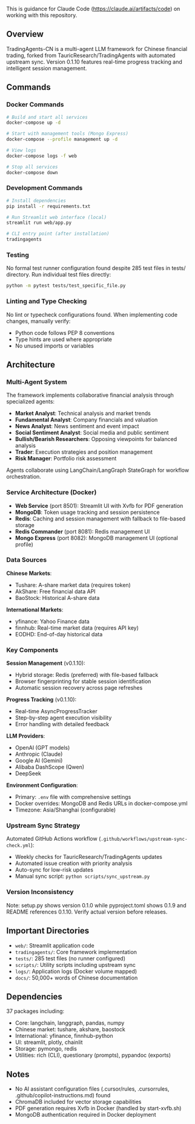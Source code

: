 This is guidance for Claude Code (https://claude.ai/artifacts/code) on working with this repository.

## Overview

TradingAgents-CN is a multi-agent LLM framework for Chinese financial trading, forked from TauricResearch/TradingAgents with automated upstream sync. Version 0.1.10 features real-time progress tracking and intelligent session management.

## Commands

### Docker Commands
```bash
# Build and start all services
docker-compose up -d

# Start with management tools (Mongo Express)
docker-compose --profile management up -d

# View logs
docker-compose logs -f web

# Stop all services
docker-compose down
```

### Development Commands
```bash
# Install dependencies
pip install -r requirements.txt

# Run Streamlit web interface (local)
streamlit run web/app.py

# CLI entry point (after installation)
tradingagents
```

### Testing
No formal test runner configuration found despite 285 test files in tests/ directory. Run individual test files directly:
```bash
python -m pytest tests/test_specific_file.py
```

### Linting and Type Checking
No lint or typecheck configurations found. When implementing code changes, manually verify:
- Python code follows PEP 8 conventions
- Type hints are used where appropriate
- No unused imports or variables

## Architecture

### Multi-Agent System
The framework implements collaborative financial analysis through specialized agents:
- **Market Analyst**: Technical analysis and market trends
- **Fundamental Analyst**: Company financials and valuation
- **News Analyst**: News sentiment and event impact
- **Social Sentiment Analyst**: Social media and public sentiment
- **Bullish/Bearish Researchers**: Opposing viewpoints for balanced analysis
- **Trader**: Execution strategies and position management
- **Risk Manager**: Portfolio risk assessment

Agents collaborate using LangChain/LangGraph StateGraph for workflow orchestration.

### Service Architecture (Docker)
- **Web Service** (port 8501): Streamlit UI with Xvfb for PDF generation
- **MongoDB**: Token usage tracking and session persistence
- **Redis**: Caching and session management with fallback to file-based storage
- **Redis Commander** (port 8081): Redis management UI
- **Mongo Express** (port 8082): MongoDB management UI (optional profile)

### Data Sources
**Chinese Markets**:
- Tushare: A-share market data (requires token)
- AkShare: Free financial data API
- BaoStock: Historical A-share data

**International Markets**:
- yfinance: Yahoo Finance data
- finnhub: Real-time market data (requires API key)
- EODHD: End-of-day historical data

### Key Components

**Session Management** (v0.1.10):
- Hybrid storage: Redis (preferred) with file-based fallback
- Browser fingerprinting for stable session identification
- Automatic session recovery across page refreshes

**Progress Tracking** (v0.1.10):
- Real-time AsyncProgressTracker
- Step-by-step agent execution visibility
- Error handling with detailed feedback

**LLM Providers**:
- OpenAI (GPT models)
- Anthropic (Claude)
- Google AI (Gemini)
- Alibaba DashScope (Qwen)
- DeepSeek

**Environment Configuration**:
- Primary: `.env` file with comprehensive settings
- Docker overrides: MongoDB and Redis URLs in docker-compose.yml
- Timezone: Asia/Shanghai (configurable)

### Upstream Sync Strategy
Automated GitHub Actions workflow (`.github/workflows/upstream-sync-check.yml`):
- Weekly checks for TauricResearch/TradingAgents updates
- Automated issue creation with priority analysis
- Auto-sync for low-risk updates
- Manual sync script: `python scripts/sync_upstream.py`

### Version Inconsistency
Note: setup.py shows version 0.1.0 while pyproject.toml shows 0.1.9 and README references 0.1.10. Verify actual version before releases.

## Important Directories
- `web/`: Streamlit application code
- `tradingagents/`: Core framework implementation
- `tests/`: 285 test files (no runner configured)
- `scripts/`: Utility scripts including upstream sync
- `logs/`: Application logs (Docker volume mapped)
- `docs/`: 50,000+ words of Chinese documentation

## Dependencies
37 packages including:
- Core: langchain, langgraph, pandas, numpy
- Chinese market: tushare, akshare, baostock
- International: yfinance, finnhub-python
- UI: streamlit, plotly, chainlit
- Storage: pymongo, redis
- Utilities: rich (CLI), questionary (prompts), pypandoc (exports)

## Notes
- No AI assistant configuration files (.cursor/rules, .cursorrules, .github/copilot-instructions.md) found
- ChromaDB included for vector storage capabilities
- PDF generation requires Xvfb in Docker (handled by start-xvfb.sh)
- MongoDB authentication required in Docker deployment